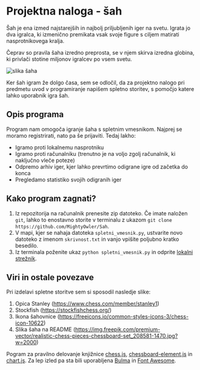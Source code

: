 # Projektna naloga - šah



Šah je ena izmed najstarejših in najbolj priljubljenih iger na svetu. Igrata jo dva igralca, ki izmenično premikata vsak svoje figure s ciljem matirati nasprotnikovega kralja.

Čeprav so pravila šaha izredno preprosta, se v njem skirva izredna globina, ki privlači stotine miljonov igralcev po vsem svetu.

![slika šaha](https://img.freepik.com/premium-vector/realistic-chess-pieces-chessboard-set_208581-1470.jpg?w=2000)

Ker šah igram že dolgo časa, sem se odločil, da za projektno nalogo pri predmetu uvod v programiranje napišem spletno storitev, s pomočjo katere lahko uporabnik igra šah.

## Opis programa
Program nam omogoča igranje šaha s spletnim vmesnikom. Najprej se moramo registrirati, nato pa še prijaviti. Tedaj lakho:
- Igramo proti lokalnemu nasprotniku
- Igramo proti računalniku (trenutno je na voljo zgolj računalnik, ki naključno vleče poteze)
- Odpremo arhiv iger, kjer lahko prevrtimo odigrane igre od začetka do konca
- Pregledamo statistiko svojih odigranih iger

## Kako program zagnati?
1. Iz repozitorija na računalnik prenesite zip datoteko. Če imate naložen `git`, lahko to enostavno storite v terminalu z ukazom `git clone https://github.com/MightyOwler/Sah`.
2. V mapi, kjer se nahaja datoteka `spletni_vmesnik.py`, ustvarite novo datoteko z imenom `skrivnost.txt` in vanjo vpišite poljubno kratko besedilo.
3. Iz terminala poženite ukaz `python spletni_vmesnik.py` in odprite [lokalni strežnik](http://localhost:8080/).


## Viri in ostale povezave
Pri izdelavi spletne storitve sem si sposodil nasledje slike:
1. Opica Stanley (https://www.chess.com/member/stanley1)
2. Stockfish (https://stockfishchess.org/)
3. Ikona šahovnice (https://freeicons.io/common-styles-icons-3/chess-icon-10622)
4. Slika šaha na README (https://img.freepik.com/premium-vector/realistic-chess-pieces-chessboard-set_208581-1470.jpg?w=2000)

Pogram za pravilno delovanje knjižnice [chess.js](https://github.com/jhlywa/chess.js/blob/master/README.md), [chessboard-element.js](https://justinfagnani.github.io/chessboard-element/) in [chart.js](https://www.chartjs.org/). Za lep izled pa sta bili uporabljena [Bulma](https://bulma.io/) in [Font Awesome](https://fontawesome.com/icons).


